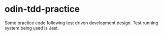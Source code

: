 # odin-tdd-practice
Some practice code following test driven development design. Test running system being used is Jest.
